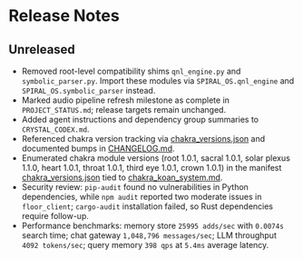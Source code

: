 # Release Notes

## Unreleased

- Removed root-level compatibility shims `qnl_engine.py` and `symbolic_parser.py`. Import these modules via `SPIRAL_OS.qnl_engine` and `SPIRAL_OS.symbolic_parser` instead.
- Marked audio pipeline refresh milestone as complete in `PROJECT_STATUS.md`; release targets remain unchanged.
- Added agent instructions and dependency group summaries to `CRYSTAL_CODEX.md`.
- Referenced chakra version tracking via [chakra_versions.json](chakra_versions.json) and documented bumps in [CHANGELOG.md](../CHANGELOG.md).
- Enumerated chakra module versions (root 1.0.1, sacral 1.0.1, solar plexus 1.1.0, heart 1.0.1, throat 1.0.1, third eye 1.0.1, crown 1.0.1) in the manifest [chakra_versions.json](chakra_versions.json) tied to [chakra_koan_system.md](chakra_koan_system.md).
- Security review: `pip-audit` found no vulnerabilities in Python dependencies, while `npm audit` reported two moderate issues in `floor_client`; `cargo-audit` installation failed, so Rust dependencies require follow-up.
- Performance benchmarks: memory store `25995 adds/sec` with `0.0074s` search time; chat gateway `1,048,796 messages/sec`; LLM throughput `4092 tokens/sec`; query memory `398 qps` at `5.4ms` average latency.
